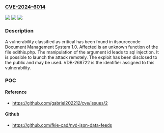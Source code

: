 ### [CVE-2024-6014](https://cve.mitre.org/cgi-bin/cvename.cgi?name=CVE-2024-6014)
![](https://img.shields.io/static/v1?label=Product&message=Document%20Management%20System&color=blue)
![](https://img.shields.io/static/v1?label=Version&message=%3D%201.0%20&color=brighgreen)
![](https://img.shields.io/static/v1?label=Vulnerability&message=CWE-89%20SQL%20Injection&color=brighgreen)

### Description

A vulnerability classified as critical has been found in itsourcecode Document Management System 1.0. Affected is an unknown function of the file edithis.php. The manipulation of the argument id leads to sql injection. It is possible to launch the attack remotely. The exploit has been disclosed to the public and may be used. VDB-268722 is the identifier assigned to this vulnerability.

### POC

#### Reference
- https://github.com/gabriel202212/cve/issues/2

#### Github
- https://github.com/fkie-cad/nvd-json-data-feeds

